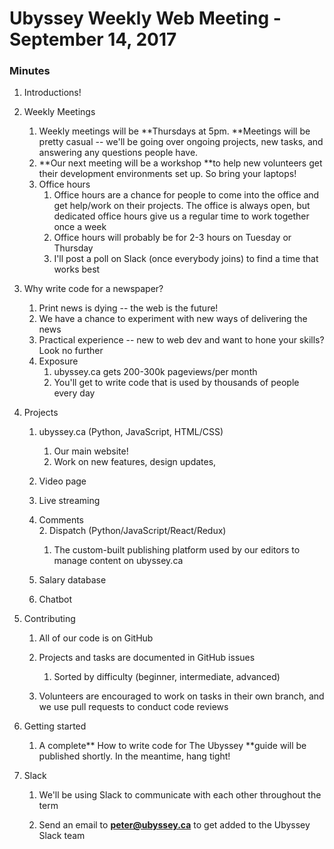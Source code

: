 # Ubyssey Weekly Web Meeting - September 14, 2017

### Minutes

1. Introductions!
2. Weekly Meetings
   1. Weekly meetings will be **Thursdays at 5pm. **Meetings will be pretty casual -- we'll be going over ongoing projects, new tasks, and answering any questions people have.
   2. **Our next meeting will be a workshop **to help new volunteers get their development environments set up. So bring your laptops!
   3. Office hours 
      1. Office hours are a chance for people to come into the office and get help/work on their projects. The office is always open, but dedicated office hours give us a regular time to work together once a week
      2. Office hours will probably be for 2-3 hours on Tuesday or Thursday
      3. I'll post a poll on Slack \(once everybody joins\) to find a time that works best
3. Why write code for a newspaper?
   1. Print news is dying -- the web is the future!
   2. We have a chance to experiment with new ways of delivering the news
   3. Practical experience -- new to web dev and want to hone your skills? Look no further
   4. Exposure
      1. ubyssey.ca gets 200-300k pageviews/per month
      2. You'll get to write code that is used by thousands of people every day
4. Projects  
   1. ubyssey.ca \(Python, JavaScript, HTML/CSS\)  
      1. Our main website!  
      2. Work on new features, design updates,

   1. Video page

   2. Live streaming

   3. Comments  
      2. Dispatch \(Python/JavaScript/React/Redux\)

      1. The custom-built publishing platform used by our editors to manage content on ubyssey.ca

   4. Salary database

   5. Chatbot

5. Contributing

   1. All of our code is on GitHub

   2. Projects and tasks are documented in GitHub issues

      1. Sorted by difficulty \(beginner, intermediate, advanced\)

   3. Volunteers are encouraged to work on tasks in their own branch, and we use pull requests to conduct code reviews

6. Getting started

   1. A complete** How to write code for The Ubyssey **guide will be published shortly. In the meantime, hang tight!

7. Slack

   1. We'll be using Slack to communicate with each other throughout the term

   2. Send an email to **peter@ubyssey.ca** to get added to the Ubyssey Slack team



